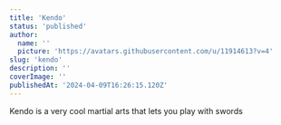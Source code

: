 ```yaml
---
title: 'Kendo'
status: 'published'
author:
  name: ''
  picture: 'https://avatars.githubusercontent.com/u/11914613?v=4'
slug: 'kendo'
description: ''
coverImage: ''
publishedAt: '2024-04-09T16:26:15.120Z'
---
```


Kendo is a very cool martial arts that lets you play with swords